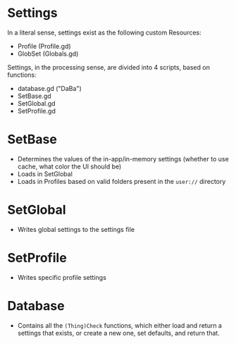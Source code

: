 # Settings
In a literal sense, settings exist as the following custom Resources:

* Profile (Profile.gd)
* GlobSet (Globals.gd)

Settings, in the processing sense, are divided into 4 scripts, based on functions:

* database.gd ("DaBa")
* SetBase.gd
* SetGlobal.gd
* SetProfile.gd

# SetBase
* Determines the values of the in-app/in-memory settings (whether to use cache, what color the UI should be)
* Loads in SetGlobal
* Loads in Profiles based on valid folders present in the `user://` directory
# SetGlobal
* Writes global settings to the settings file
# SetProfile
* Writes specific profile settings 
# Database
* Contains all the `(Thing)Check` functions, which either load and return a settings that exists, or create a new one, set defaults, and return that.
